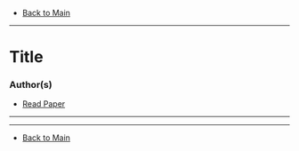 * [Back to Main](../README.md)
---

# Title
### Author(s)
* [Read Paper]()

---



---
* [Back to Main](../README.md)